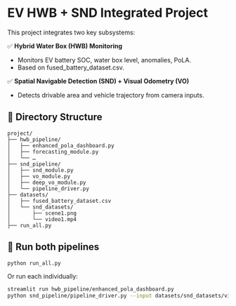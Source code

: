 # EV HWB + SND Integrated Project

This project integrates two key subsystems:

✅ **Hybrid Water Box (HWB) Monitoring**
- Monitors EV battery SOC, water box level, anomalies, PoLA.
- Based on fused_battery_dataset.csv.

✅ **Spatial Navigable Detection (SND) + Visual Odometry (VO)**
- Detects drivable area and vehicle trajectory from camera inputs.

## 📂 Directory Structure

```
project/
├── hwb_pipeline/
│   ├── enhanced_pola_dashboard.py
│   ├── forecasting_module.py
│   └── …
├── snd_pipeline/
│   ├── snd_module.py
│   ├── vo_module.py
│   ├── deep_vo_module.py
│   └── pipeline_driver.py
├── datasets/
│   ├── fused_battery_dataset.csv
│   └── snd_datasets/
│       ├── scene1.png
│       └── video1.mp4
├── run_all.py
```

## 🚀 Run both pipelines

```bash
python run_all.py
```

Or run each individually:
```bash
streamlit run hwb_pipeline/enhanced_pola_dashboard.py
python snd_pipeline/pipeline_driver.py --input datasets/snd_datasets/video1.mp4 --method classical
```
